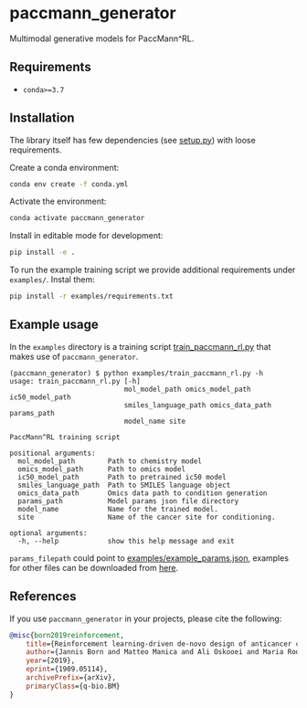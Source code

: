 # paccmann_generator

Multimodal generative models for PaccMann^RL.

## Requirements

- `conda>=3.7`

## Installation

The library itself has few dependencies (see [setup.py](setup.py)) with loose requirements.

Create a conda environment:

```sh
conda env create -f conda.yml
```

Activate the environment:

```sh
conda activate paccmann_generator
```

Install in editable mode for development:

```sh
pip install -e .
```

To run the example training script we provide additional requirements under `examples/`.
Instal them:

```sh
pip install -r examples/requirements.txt
```

## Example usage

In the `examples` directory is a training script [train_paccmann_rl.py](./examples/train_paccmann_rl.py) that makes use of `paccmann_generator`.

```console
(paccmann_generator) $ python examples/train_paccmann_rl.py -h
usage: train_paccmann_rl.py [-h]
                            mol_model_path omics_model_path ic50_model_path
                            smiles_language_path omics_data_path params_path
                            model_name site

PaccMann^RL training script

positional arguments:
  mol_model_path        Path to chemistry model
  omics_model_path      Path to omics model
  ic50_model_path       Path to pretrained ic50 model
  smiles_language_path  Path to SMILES language object
  omics_data_path       Omics data path to condition generation
  params_path           Model params json file directory
  model_name            Name for the trained model.
  site                  Name of the cancer site for conditioning.

optional arguments:
  -h, --help            show this help message and exit
```

`params_filepath` could point to [examples/example_params.json](examples/example_params.json), examples for other files can be downloaded from [here](https://ibm.box.com/v/paccmann-pytoda-data).

## References

If you use `paccmann_generator` in your projects, please cite the following:

```bib
@misc{born2019reinforcement,
    title={Reinforcement learning-driven de-novo design of anticancer compounds conditioned on biomolecular profiles},
    author={Jannis Born and Matteo Manica and Ali Oskooei and Maria Rodriguez Martinez},
    year={2019},
    eprint={1909.05114},
    archivePrefix={arXiv},
    primaryClass={q-bio.BM}
}
```
